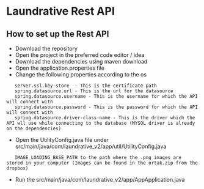 # Laundrative Rest API 

## How to set up the Rest API 

* Download the repository
* Open the project in the preferred code editor / idea
* Download the dependencies using maven download
* Open the application.properties file
* Change the  following properties according to the os

```
   server.ssl.key-store  - This is the certificate path
   spring.datasource.url - This is the url for the datasource
   spring.datasource.username - This is the username for which the API will connect with
   spring.datasource.password - This is the password for which the API will connect with
   spring.datasource.driver-class-name - This is the driver which the API wll use while connecting to the database (MYSQL driver is already on the dependencies)
```

* Open the UtilityConfig.java file under src/main/java/com/laundrative_v2/app/util/UtilityConfig.java

```
   IMAGE_LOADING_BASE_PATH to the path where the .png images are stored in your computer (Images can be found in the ortak.zip from the dropbox)
```

* Run the src/main/java/com/laundrative_v2/app/AppApplication.java 
